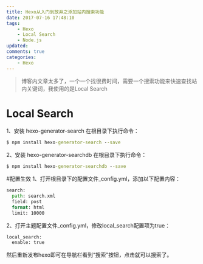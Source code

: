 ```yaml
---
title: Hexo从入门到放弃之添加站内搜索功能
date: 2017-07-16 17:48:10
tags: 
	- Hexo
	- Local Search
	- Node.js
updated:
comments: true
categories: 
	- Hexo
---
```

> 博客内文章太多了，一个一个找很费时间，需要一个搜索功能来快速查找站内关键词，我使用的是Local Search

<!--more-->
# Local Search
1、安装 hexo-generator-search
在根目录下执行命令：
```cmd
$ npm install hexo-generator-search --save
```
2、安装 hexo-generator-searchdb
在根目录下执行命令：
```cmd
$ npm install hexo-generator-searchdb --save
```
#配置生效
1、打开根目录下的配置文件_config.yml，添加以下配置内容：
```cmd
search:
  path: search.xml
  field: post
  format: html
  limit: 10000
```
2、打开主题配置文件_config.yml，修改local_search配置项为true：
```cmd
local_search:
  enable: true
```
然后重新发布hexo即可在导航栏看到“搜索”按钮，点击就可以搜索了。